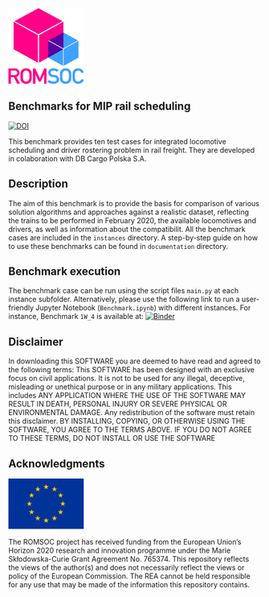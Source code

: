 
<img src="images/romsoclogo-logo.png" alt="EU Flag"  width="150"/>

## Benchmarks for MIP rail scheduling
[![DOI](https://zenodo.org/badge/DOI/10.5281/zenodo.5171817.svg)](https://doi.org/10.5281/zenodo.5171817)

This benchmark provides ten test cases for integrated locomotive scheduling and driver rostering problem in rail freight. They are developed in colaboration with DB Cargo Polska S.A.

## Description
The aim of this benchmark is to provide the basis for comparison of various solution algorithms and approaches against a realistic dataset, reflecting the trains to be performed in February 2020, the available locomotives and drivers, as well as information about the compatibilit. 
All the benchmark cases are included in the ``instances`` directory. 
A step-by-step guide on how to use these benchmarks can be found in ``documentation`` directory.

## Benchmark execution
The benchmark case can be run using the script files ``main.py`` at each instance subfolder. Alternatively, please use the following link to run a user-friendly Jupyter Notebook (``Benchmark.ipynb``) with different instances. For instance, Benchmark ``1W_4`` is available at:
[![Binder](https://mybinder.org/badge_logo.svg)](https://mybinder.org/v2/gh/ROMSOC/benchmarks-mip-rail-scheduling/HEAD?labpath=source/Benchmark.ipynb)

## Disclaimer
In downloading this SOFTWARE you are deemed to have read and agreed to the following terms:
This SOFTWARE has been designed with an exclusive focus on civil applications. It is not to be used
for any illegal, deceptive, misleading or unethical purpose or in any military applications. This includes ANY APPLICATION WHERE THE USE OF THE SOFTWARE MAY RESULT IN DEATH,
PERSONAL INJURY OR SEVERE PHYSICAL OR ENVIRONMENTAL DAMAGE. Any redistribution of the software must retain this disclaimer. BY INSTALLING, COPYING, OR OTHERWISE
USING THE SOFTWARE, YOU AGREE TO THE TERMS ABOVE. IF YOU DO NOT AGREE TO
THESE TERMS, DO NOT INSTALL OR USE THE SOFTWARE

## Acknowledgments
<img src="images/EU_Flag.png" alt="EU Flag"  width="150" height="100" />

The ROMSOC project has received funding from the European Union’s Horizon 2020 research and innovation programme under the Marie Skłodowska-Curie Grant Agreement No. 765374.
This repository reflects the views of the author(s) and does not necessarily reflect the views or policy of the European Commission. The REA cannot be held responsible for any use that may be made of the information this repository contains.

